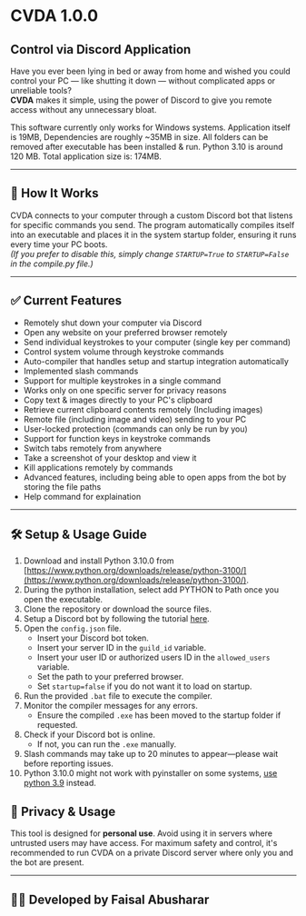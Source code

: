 # CVDA 1.0.0

## Control via Discord Application

Have you ever been lying in bed or away from home and wished you could control your PC — like shutting it down — without complicated apps or unreliable tools?  
**CVDA** makes it simple, using the power of Discord to give you remote access without any unnecessary bloat.

This software currently only works for Windows systems.
Application itself is 19MB, Dependencies are roughly ~35MB in size. All folders can be removed after executable has been installed & run.
Python 3.10 is around 120 MB. Total application size is: 174MB. 

---

## 🚀 How It Works

CVDA connects to your computer through a custom Discord bot that listens for specific commands you send. The program automatically compiles itself into an executable and places it in the system startup folder, ensuring it runs every time your PC boots.  
*(If you prefer to disable this, simply change `STARTUP=True` to `STARTUP=False` in the compile.py file.)*

---

## ✅ Current Features

- Remotely shut down your computer via Discord
- Open any website on your preferred browser remotely
- Send individual keystrokes to your computer (single key per command)
- Control system volume through keystroke commands
- Auto-compiler that handles setup and startup integration automatically
- Implemented slash commands
- Support for multiple keystrokes in a single command
- Works only on one specific server for privacy reasons
- Copy text & images directly to your PC's clipboard
- Retrieve current clipboard contents remotely (Including images)
- Remote file (including image and video) sending to your PC
- User-locked protection (commands can only be run by you)
- Support for function keys in keystroke commands
- Switch tabs remotely from anywhere
- Take a screenshot of your desktop and view it
- Kill applications remotely by commands
- Advanced features, including being able to open apps from the bot by storing the file paths
- Help command for explaination

---

## 🛠️ Setup & Usage Guide

1. Download and install Python 3.10.0 from [https://www.python.org/downloads/release/python-3100/](https://www.python.org/downloads/release/python-3100/).  
2. During the python installation, select add PYTHON to Path once you open the executable.
3. Clone the repository or download the source files.  
4. Setup a Discord bot by following the tutorial [here](https://discordpy.readthedocs.io/en/stable/discord.html).  
5. Open the `config.json` file.  
    - Insert your Discord bot token.  
    - Insert your server ID in the `guild_id` variable.  
    - Insert your user ID or authorized users ID in the `allowed_users` variable.
    - Set the path to your preferred browser.  
    - Set `startup=false` if you do not want it to load on startup.
6. Run the provided `.bat` file to execute the compiler.  
7. Monitor the compiler messages for any errors.  
    - Ensure the compiled `.exe` has been moved to the startup folder if requested.  
8. Check if your Discord bot is online.  
    - If not, you can run the `.exe` manually.  
9. Slash commands may take up to 20 minutes to appear—please wait before reporting issues. 
10. Python 3.10.0 might not work with pyinstaller on some systems, [use python 3.9](https://www.python.org/downloads/release/python-390/) instead. 


## 🔐 Privacy & Usage

This tool is designed for **personal use**. Avoid using it in servers where untrusted users may have access. For maximum safety and control, it's recommended to run CVDA on a private Discord server where only you and the bot are present.

---

## 👨‍💻 Developed by Faisal Abusharar


